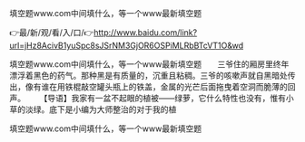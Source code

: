 填空题www.com中间填什么，等一个www最新填空题

👉最/新/观/看/入/口/👉http://www.baidu.com/link?url=jHz8AcivB1yuSpc8sJSrNM3GjOR6OSPiMLRbBTcVT1O&wd

填空题www.com中间填什么，等一个www最新填空题　　三爷住的厢房里终年漂浮着黑色的药气。那种黑是有质量的，沉重且粘稠。三爷的咳嗽声就自黑暗处传出，像有谁在用铁棍敲空罐头瓶上的铁盖，金属的光芒后面拖曳着空洞而脆薄的回声。
　　【导语】我家有一盆不起眼的植被——绿萝，它什么特性也没有，惟有小草的淡绿。底下是小编为大师整治的对于我的植


填空题www.com中间填什么，等一个www最新填空题
